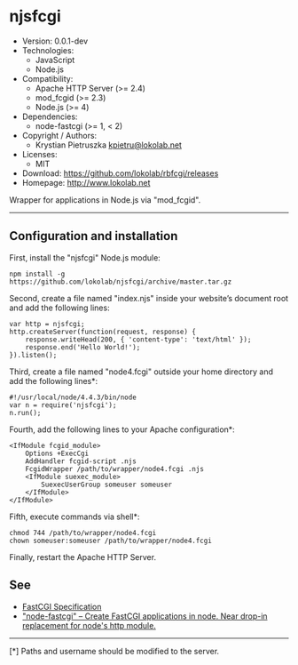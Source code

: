 njsfcgi
=======
<!--
**This is development (master) version.<br> For production version (relase) see
<https://github.com/lokolab/njsfcgi/tree/v1.0.0>**
-->
- Version: 0.0.1-dev
- Technologies:
  - JavaScript
  - Node.js
- Compatibility:
  - Apache HTTP Server (>= 2.4)
  - mod_fcgid (>= 2.3)
  - Node.js (>= 4)
- Dependencies:
  - node-fastcgi (>= 1, < 2)
- Copyright / Authors:
  - Krystian Pietruszka <kpietru@lokolab.net>
- Licenses:
  - MIT
- Download: <https://github.com/lokolab/rbfcgi/releases>
- Homepage: <http://www.lokolab.net>

Wrapper for applications in Node.js via "mod_fcgid".
____________________________________________________

Configuration and installation
------------------------------

First, install the "njsfcgi" Node.js module:

    npm install -g https://github.com/lokolab/njsfcgi/archive/master.tar.gz

Second, create a file named "index.njs" inside your
website’s document root and add the following lines:

    var http = njsfcgi;
    http.createServer(function(request, response) {
        response.writeHead(200, { 'content-type': 'text/html' });
        response.end('Hello World!');
    }).listen();

Third, create a file named "node4.fcgi" outside
your home directory and add the following lines*:

    #!/usr/local/node/4.4.3/bin/node
    var n = require('njsfcgi');
    n.run();

Fourth, add the following lines to your Apache configuration*:

    <IfModule fcgid_module>
        Options +ExecCgi
        AddHandler fcgid-script .njs
        FcgidWrapper /path/to/wrapper/node4.fcgi .njs
        <IfModule suexec_module>
            SuexecUserGroup someuser someuser
        </IfModule>
    </IfModule>

Fifth, execute commands via shell*:

    chmod 744 /path/to/wrapper/node4.fcgi
    chown someuser:someuser /path/to/wrapper/node4.fcgi

Finally, restart the Apache HTTP Server.

See
---
- [FastCGI Specification][1]
- ["node-fastcgi" – Create FastCGI applications in node. Near drop-in replacement for node's http module.][2]

[1]: http://web.archive.org/web/20160306081510/http://fastcgi.com/drupal/node/6?q=node/22
[2]: http://www.npmjs.com/package/node-fastcgi

________________________________________________________
[*] Paths and username should be modified to the server.
